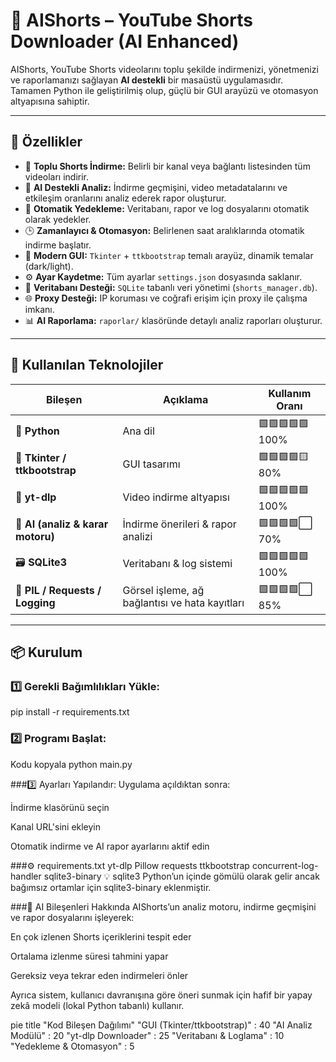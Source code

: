 # 🤖 AIShorts – YouTube Shorts Downloader (AI Enhanced)

AIShorts, YouTube Shorts videolarını toplu şekilde indirmenizi, yönetmenizi ve raporlamanızı sağlayan **AI destekli** bir masaüstü uygulamasıdır.  
Tamamen Python ile geliştirilmiş olup, güçlü bir GUI arayüzü ve otomasyon altyapısına sahiptir.

---

## 🚀 Özellikler

- 🎥 **Toplu Shorts İndirme:** Belirli bir kanal veya bağlantı listesinden tüm videoları indirir.  
- 🤖 **AI Destekli Analiz:** İndirme geçmişini, video metadatalarını ve etkileşim oranlarını analiz ederek rapor oluşturur.  
- 💾 **Otomatik Yedekleme:** Veritabanı, rapor ve log dosyalarını otomatik olarak yedekler.  
- 🕒 **Zamanlayıcı & Otomasyon:** Belirlenen saat aralıklarında otomatik indirme başlatır.  
- 🎨 **Modern GUI:** `Tkinter` + `ttkbootstrap` temalı arayüz, dinamik temalar (dark/light).  
- ⚙️ **Ayar Kaydetme:** Tüm ayarlar `settings.json` dosyasında saklanır.  
- 🔐 **Veritabanı Desteği:** `SQLite` tabanlı veri yönetimi (`shorts_manager.db`).  
- 🌐 **Proxy Desteği:** IP koruması ve coğrafi erişim için proxy ile çalışma imkanı.  
- 📊 **AI Raporlama:** `raporlar/` klasöründe detaylı analiz raporları oluşturur.

---

## 🧩 Kullanılan Teknolojiler

| Bileşen | Açıklama | Kullanım Oranı |
|----------|-----------|----------------|
| 🐍 **Python** | Ana dil | 🟩🟩🟩🟩🟩 100% |
| 🎨 **Tkinter / ttkbootstrap** | GUI tasarımı | 🟩🟩🟩🟩🟨 80% |
| 🎥 **yt-dlp** | Video indirme altyapısı | 🟩🟩🟩🟩🟩 100% |
| 🧠 **AI (analiz & karar motoru)** | İndirme önerileri & rapor analizi | 🟩🟩🟩🟩⬜ 70% |
| 🗃️ **SQLite3** | Veritabanı & log sistemi | 🟩🟩🟩🟩🟩 100% |
| 🧰 **PIL / Requests / Logging** | Görsel işleme, ağ bağlantısı ve hata kayıtları | 🟩🟩🟩🟩⬜ 85% |

---

## 📦 Kurulum

### 1️⃣ Gerekli Bağımlılıkları Yükle:
pip install -r requirements.txt 


### 2️⃣ Programı Başlat:
Kodu kopyala
python main.py

###3️⃣ Ayarları Yapılandır:
Uygulama açıldıktan sonra:

İndirme klasörünü seçin

Kanal URL'sini ekleyin

Otomatik indirme ve AI rapor ayarlarını aktif edin

###⚙️ requirements.txt
yt-dlp
Pillow
requests
ttkbootstrap
concurrent-log-handler
sqlite3-binary
💡 sqlite3 Python’un içinde gömülü olarak gelir ancak bağımsız ortamlar için sqlite3-binary eklenmiştir.

###🧠 AI Bileşenleri Hakkında
AIShorts’un analiz motoru, indirme geçmişini ve rapor dosyalarını işleyerek:

En çok izlenen Shorts içeriklerini tespit eder

Ortalama izlenme süresi tahmini yapar

Gereksiz veya tekrar eden indirmeleri önler

Ayrıca sistem, kullanıcı davranışına göre öneri sunmak için hafif bir yapay zekâ modeli (lokal Python tabanlı) kullanır.

pie title "Kod Bileşen Dağılımı"
    "GUI (Tkinter/ttkbootstrap)" : 40
    "AI Analiz Modülü" : 20
    "yt-dlp Downloader" : 25
    "Veritabanı & Loglama" : 10
    "Yedekleme & Otomasyon" : 5
